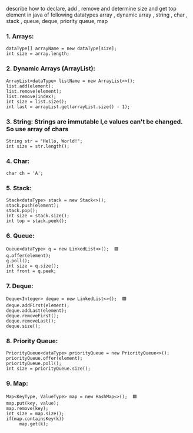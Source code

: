 describe how to declare, add , remove and determine size and get top element in  java  of following datatypes array , dynamic array , string , char , stack , queue, deque, priority queue, map
  
### 1. Arrays:
```
dataType[] arrayName = new dataType[size];
int size = array.length;
```

### 2. Dynamic Arrays (ArrayList):
```
ArrayList<dataType> listName = new ArrayList<>();
list.add(element);
list.remove(element);
list.remove(index);
int size = list.size();
int last = arrayList.get(arrayList.size() - 1);
```

### 3. String: Strings are immutable I,e values can't be changed. So use array of chars
```
String str = "Hello, World!";
int size = str.length();
```

### 4. Char:
```
char ch = 'A';
```

### 5. Stack:
```
Stack<dataType> stack = new Stack<>();
stack.push(element);
stack.pop();
int size = stack.size();
int top = stack.peek();
```

### 6. Queue:
```
Queue<dataType> q = new LinkedList<>();  🟩
q.offer(element);
q.poll();
int size = q.size();
int front = q.peek;
```

### 7. Deque:
```
Deque<Integer> deque = new LinkedList<>();  🟩
deque.addFirst(element);
deque.addLast(element);
deque.removeFirst();
deque.removeLast();
deque.size();
```

### 8. Priority Queue:
```
PriorityQueue<dataType> priorityQueue = new PriorityQueue<>();
priorityQueue.offer(element);
priorityQueue.poll();
int size = priorityQueue.size();
```

### 9. Map:
```
Map<KeyType, ValueType> map = new HashMap<>();  🟩
map.put(key, value);
map.remove(key);
int size = map.size();
if(map.containsKey(k))
     map.get(k);

```

